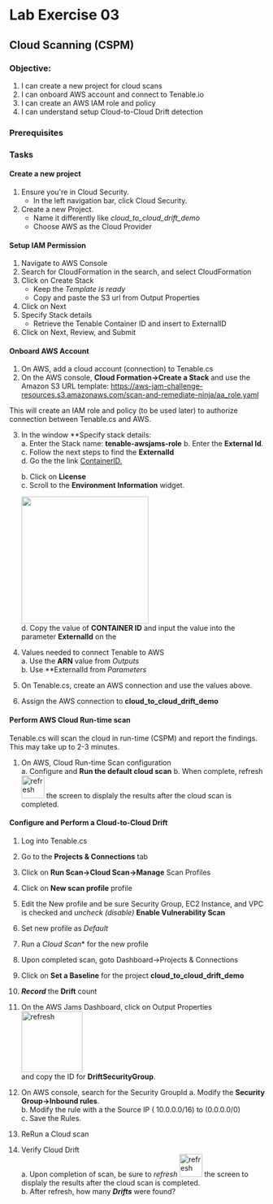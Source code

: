 # Lab Exercise 03

## Cloud Scanning (CSPM)

### Objective:

1.  I can create a new project for cloud scans
1.  I can onboard AWS account and connect to Tenable.io 
1.  I can create an AWS IAM role and policy 
1.  I can understand setup Cloud-to-Cloud Drift detection

### Prerequisites

### Tasks

#### Create a new project
1.  Ensure you're in Cloud Security.
	* In the left navigation bar, click Cloud Security. 
1.  Create a new Project. 
	* Name it differently like *cloud_to_cloud_drift_demo*
	* Choose AWS as the Cloud Provider

#### Setup IAM Permission
1.  Navigate to AWS Console
1.  Search for CloudFormation in the search, and select CloudFormation
1.  Click on Create Stack
	- Keep the *Template is ready*
	- Copy and paste the S3 url from Output Properties
1.	Click on Next
1.	Specify Stack details
	  -  Retrieve the Tenable Container ID and insert to ExternalID
1.  Click on Next, Review, and Submit

#### Onboard AWS Account

1.  On AWS, add a cloud account (connection) to Tenable.cs
2.  On the AWS console, **Cloud Formation->Create a Stack** and use the Amazon S3 URL template: 
https://aws-jam-challenge-resources.s3.amazonaws.com/scan-and-remediate-ninja/aa_role.yaml

This will create an IAM role and policy (to be used later) to authorize connection between Tenable.cs and AWS.  

3.  In the window **Specify stack details:  
  a.  Enter the Stack name:  **tenable-awsjams-role**
  b.  Enter the **External Id**.    
  c.  Follow the next steps to find the **ExternalId**  
  d.  Go the the link <a href="https://cloud.tenable.com/tio/app.html#/settings/license/" target="_blank" rel="nofollow noopener noreferrer">ContainerID.</a>  <p>
  b.  Click on **License**  
  c.  Scroll to the **Environment Information** widget.  </p><p><img src="https://aws-jam-challenge-resources.s3.amazonaws.com/scan-and-remediate-ninja/container_id.png" height="250" />    
  d.  Copy the value of **CONTAINER ID** and input the value into the parameter **ExternalId** on the   
    
4.  Values needed to connect Tenable to AWS  
  a.  Use the **ARN** value from *Outputs*  
  b.  Use **ExternalId from *Parameters*</p><p>

5.  On Tenable.cs, create an AWS connection and use the values above.
6.  Assign the AWS connection to **cloud_to_cloud_drift_demo**  

#### Perform AWS Cloud Run-time scan
Tenable.cs will scan the cloud in run-time (CSPM) and report the findings.  This may take up to 2-3 minutes.

1.  On AWS, Cloud Run-time Scan configuration  
    a.  Configure and **Run the default cloud scan**
    b.  When complete, refresh <img src="https://aws-jam-challenge-resources.s3.amazonaws.com/scan-and-remediate-ninja/refresh.png" height="45" alt="refresh" />
the screen to displaly the results after the cloud scan is completed.
    
#### Configure and Perform a Cloud-to-Cloud Drift

1.  Log into Tenable.cs
2.  Go to the **Projects & Connections** tab
3.  Click on **Run Scan->Cloud Scan->Manage** Scan Profiles
4.  Click on **New scan profile** profile
5.  Edit the New profile and be sure Security Group, EC2 Instance, and VPC is checked and *uncheck (disable)* **Enable Vulnerability Scan**
6.  Set new profile as *Default*
7.  Run a *Cloud Scan** for the new profile
8.  Upon completed scan, goto Dashboard->Projects & Connections
9.  Click on **Set a Baseline** for the project **cloud_to_cloud_drift_demo**
10.  ***Record*** the **Drift** count
11.  On the AWS Jams Dashboard, click on Output Properties
    <img src="https://aws-jam-challenge-resources.s3.amazonaws.com/scan-and-remediate-ninja/output_properties.png" height="120" alt="refresh" />  
and copy the ID for <b>DriftSecurityGroup</b>.
12.  On AWS console, search for the Security GroupId
  a.  Modify the **Security Group->Inbound rules**.  
  b.  Modify the rule with a the Source IP ( 10.0.0.0/16) to (0.0.0.0/0)  
  c.  Save the Rules.

13.  ReRun a Cloud scan
14.  Verify Cloud Drift  
a.  Upon completion of scan, be sure to *refresh* <img src="https://aws-jam-challenge-resources.s3.amazonaws.com/scan-and-remediate-ninja/refresh.png" height="45" alt="refresh" />
the screen to displaly the results after the cloud scan is completed.   
b.  After refresh, how many ***Drifts*** were found?

</p>